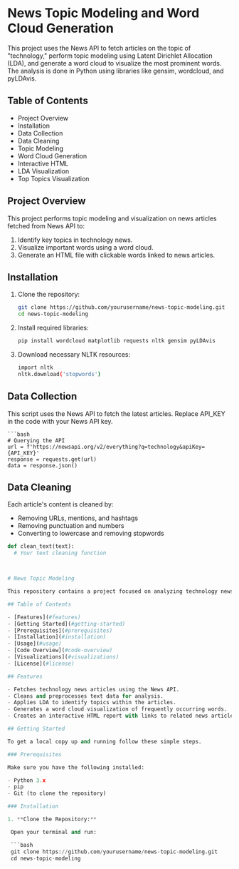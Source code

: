 # News Topic Modeling and Word Cloud Generation

This project uses the News API to fetch articles on the topic of "technology," perform topic modeling using Latent Dirichlet Allocation (LDA), and generate a word cloud to visualize the most prominent words. The analysis is done in Python using libraries like gensim, wordcloud, and pyLDAvis.

## Table of Contents
  - Project Overview
  - Installation
  - Data Collection
  - Data Cleaning
  - Topic Modeling
  - Word Cloud Generation
  - Interactive HTML
  - LDA Visualization
  - Top Topics Visualization

## Project Overview
This project performs topic modeling and visualization on news articles fetched from News API to:

  1. Identify key topics in technology news.
  2. Visualize important words using a word cloud.
  3. Generate an HTML file with clickable words linked to news articles.

## Installation

  1. Clone the repository:

      ```bash
     git clone https://github.com/yourusername/news-topic-modeling.git
     cd news-topic-modeling
      
  2. Install required libraries:

     ```bash
     pip install wordcloud matplotlib requests nltk gensim pyLDAvis
     
  3. Download necessary NLTK resources:

     ```bash
     import nltk
     nltk.download('stopwords')

## Data Collection

This script uses the News API to fetch the latest articles. Replace API_KEY in the code with your News API key.

    ```bash
    # Querying the API
    url = f'https://newsapi.org/v2/everything?q=technology&apiKey={API_KEY}'
    response = requests.get(url)
    data = response.json()

## Data Cleaning

Each article's content is cleaned by:

  - Removing URLs, mentions, and hashtags
  - Removing punctuation and numbers
  - Converting to lowercase and removing stopwords

  ```python
  def clean_text(text):
    # Your text cleaning function



# News Topic Modeling

This repository contains a project focused on analyzing technology news articles using topic modeling techniques, specifically employing the Latent Dirichlet Allocation (LDA) model. The project fetches articles from a news API, processes the text data, and generates visualizations to reveal underlying topics in the news articles.

## Table of Contents

- [Features](#features)
- [Getting Started](#getting-started)
- [Prerequisites](#prerequisites)
- [Installation](#installation)
- [Usage](#usage)
- [Code Overview](#code-overview)
- [Visualizations](#visualizations)
- [License](#license)

## Features

- Fetches technology news articles using the News API.
- Cleans and preprocesses text data for analysis.
- Applies LDA to identify topics within the articles.
- Generates a word cloud visualization of frequently occurring words.
- Creates an interactive HTML report with links to related news articles.

## Getting Started

To get a local copy up and running follow these simple steps.

### Prerequisites

Make sure you have the following installed:

- Python 3.x
- pip
- Git (to clone the repository)

### Installation

1. **Clone the Repository:**

   Open your terminal and run:

   ```bash
   git clone https://github.com/yourusername/news-topic-modeling.git
   cd news-topic-modeling


